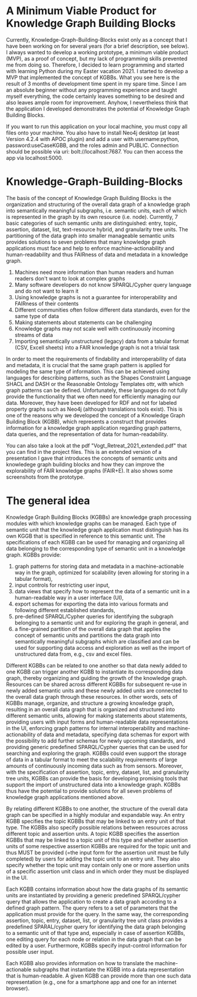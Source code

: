 # A Minimum Viable Product for Knowledge Graph Building Blocks
Currently, Knowledge-Graph-Building-Blocks exist only as a concept that I have been working on for several years (for a brief description, see below). I always wanted to develop a working prototype, a minimum viable product (MVP), as a proof of concept, but my lack of programming skills prevented me from doing so. Therefore, I decided to learn programming and started with learning Python during my Easter vacation 2021. I started to develop a MVP that implemented the concept of KGBBs. What you see here is the result of 3 months of development time spent in my spare time. Since I am an absolute beginner without any programming experience and taught myself everything, the code certainly leaves something to be desired and also leaves ample room for improvement. Anyhow, I nevertheless think that the application I developed demonstrates the potential of Knowledge Graph Building Blocks.

If you want to run this application on your local machine, you must copy all files onto your machine. You also have to install Neo4j desktop (at least Version 4.2.4 with APOC plugin) and add a user with username:python, password:useCaseKGBB, and the roles admin and PUBLIC. Connection should be possible via uri: bolt://localhost:7687. You can then access the app via localhost:5000.


# Knowledge-Graph-Building-Blocks

The basis of the concept of Knowledge Graph Building Blocks is the organization and structuring of the overall data graph of a knowledge graph into semantically meaningful subgraphs, i.e. semantic units, each of which is represented in the graph by its own resource (i.e. node). Currently, 7 basic categories of such semantic units are distinguished: entry, topic, assertion, dataset, list, text-resource hybrid, and granularity tree units. The partitioning of the data graph into smaller manageable semantic units provides solutions to seven problems that many knowledge graph applications must face and help to enforce machine-actionability and human-readability and thus FAIRness of data and metadata in a knowledge graph.

1) Machines need more information than human readers and human readers don't want to look at complex graphs
2) Many software developers do not know SPARQL/Cypher query language and do not want to learn it
3) Using knowledge graphs is not a guarantee for interoperability and FAIRness of their contents
4) Different communities often follow different data standards, even for the same type of data
5) Making statements about statements can be challenging 
6) Knowledge graphs may not scale well with continuously incoming streams of data
7) Importing semantically unstructured (legacy) data from a tabular format (CSV, Excell sheets) into a FAIR knowledge graph is not a trivial task

In order to meet the requirements of findability and interoperability of data and metadata, it is crucial that the same graph pattern is applied for modeling the same type of information. This can be achieved using languages for describing patterns, such as the Shapes Constraint Language SHACL and DASH or the Reasonable Ontology Templates ottr, with which graph patterns can be defined. Unfortunately, these languages do not fully provide the functionality that we often need for efficiently managing our data. Moreover, they have been developed for RDF and not for labeled property graphs such as Neo4j (although translations tools exist). This is one of the reasons why we developed the concept of a Knowledge Graph Building Block (KGBB), which represents a construct that provides information for a knowledge graph application regarding graph patterns, data queries, and the representation of data for human-readability. 

You can also take a look at the pdf "Vogt_Retreat_2021_extended.pdf" that you can find in the project files. This is an extended version of a presentation I gave that introduces the concepts of semantic units and knowledege graph building blocks and how they can improve the explorability of FAIR knowledge graphs (FAIR+E). It also shows some screenshots from the prototype.

# The general idea
Knowledge Graph Building Blocks (KGBBs) are knowledge graph processing modules with which knowledge graphs can be managed. Each type of semantic unit that the knowledge graph application must distinguish has its own KGGB that is specified in reference to this semantic unit. The specifications of each KGBB can be used for managing and organizing all data belonging to the corresponding type of semantic unit in a knowledge graph. KGBBs provide:

1) graph patterns for storing data and metadata in a machine-actionable way in the graph, optimized for scalability (even allowing for storing in a tabular format), 
2) input controls for restricting user input, 
3) data views that specify how to represent the data of a semantic unit in a human-readable way in a user interface (UI), 
4) export schemas for exporting the data into various formats and following different established standards,  
5) pre-defined SPARQL/Cypher queries for identifying the subgraph belonging to a semantic unit and for exploring the graph in general, and
6) a fine-grained partition of the overall data graph that applies the concept of semantic units and partitions the data graph into semantically meaningful subgraphs which are classified and can be used for supporting data access and exploration as well as the import of unstructured data from, e.g., csv and excel files. 

Different KGBBs can be related to one another so that data newly added to one KGBB can trigger another KGBB to instantiate its corresponding data graph, thereby organizing and guiding the growth of the knowledge graph. Resources can be shared across different KGBBs for subsequent re-use in newly added semantic units and these newly added units are connected to the overall data graph through these resources. In other words, sets of KGBBs manage, organize, and structure a growing knowledge graph, resulting in an overall data graph that is organized and structured into different semantic units, allowing for making statements about statements, providing users with input forms and human-readable data representations in the UI, enforcing graph patterns for internal interoperability and machine-actionability of data and metadata, specifying data schemas for export with the possibility to add further schemas for newly upcoming standards, and providing generic predefined SPARQL/Cypher queries that can be used for searching and exploring the graph. KGBBs could even support the storage of data in a tabular format to meet the scalability requirements of large amounts of continuously incoming data such as from sensors. Moreover, with the specification of assertion, topic, entry, dataset, list, and granularity tree units, KGBBs can provide the basis for developing promising tools that support the import of unstructured data into a knowledge graph. KGBBs thus have the potential to provide solutions for all seven problems of knowledge graph applications mentioned above.

By relating different KGBBs to one another, the structure of the overall data graph can be specified in a highly modular and expandable way. An entry KGBB specifies the topic KGBBs that may be linked to an entry unit of that type. The KGBBs also specify possible relations between resources across different topic and assertion units. A topic KGBB specifies the assertion KGBBs that may be linked to a topic unit of this type and whether assertion units of some respective assertion KGBBs are required for the topic unit and thus MUST be provided (=the input form for the assertion unit must be fully completed) by users for adding the topic unit to an entry unit. They also specify whether the topic unit may contain only one or more assertion units of a specific assertion unit class and in which order they must be displayed in the UI. 

Each KGBB contains information about how the data graphs of its semantic units are instantiated by providing a generic predefined SPARQL/cypher query that allows the application to create a data graph according to a defined graph pattern. The query refers to a set of parameters that the application must provide for the query. In the same way, the corresponding assertion, topic, entry, dataset, list, or granularity tree unit class provides a predefined SPARAL/cypher query for identifying the data graph belonging to a semantic unit of that type and, especially in case of assertion KGBBs, one editing query for each node or relation in the data graph that can be edited by a user. Furthermore, KGBBs specify input-control information for possible user input.  

Each KGBB also provides information on how to translate the machine-actionable subgraphs that instantiate the KGBB into a data representation that is human-readable. A given KGBB can provide more than one such data representation (e.g., one for a smartphone app and one for an internet browser). 


